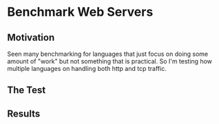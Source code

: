 # Benchmark Web Servers

## Motivation

Seen many benchmarking for languages that just focus on doing some amount of "work" but not something that is practical. So I'm testing how multiple languages on handling both http and tcp traffic.

## The Test

## Results
